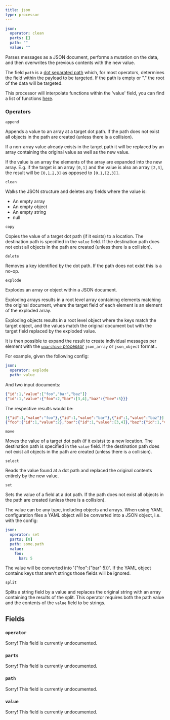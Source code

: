 ```yaml
---
title: json
type: processor
---
```


```yaml
json:
  operator: clean
  parts: []
  path: ""
  value: ""
```

Parses messages as a JSON document, performs a mutation on the data, and then
overwrites the previous contents with the new value.

The field `path` is a [dot separated path](../field_paths.md) which,
for most operators, determines the field within the payload to be targeted. If
the path is empty or "." the root of the data will be targeted.

This processor will interpolate functions within the 'value' field, you can find
a list of functions [here](../config_interpolation.md#functions).

### Operators

`append`

Appends a value to an array at a target dot path. If the path does not exist all
objects in the path are created (unless there is a collision).

If a non-array value already exists in the target path it will be replaced by an
array containing the original value as well as the new value.

If the value is an array the elements of the array are expanded into the new
array. E.g. if the target is an array `[0,1]` and the value is also an
array `[2,3]`, the result will be `[0,1,2,3]` as opposed to
`[0,1,[2,3]]`.

`clean`

Walks the JSON structure and deletes any fields where the value is:

- An empty array
- An empty object
- An empty string
- null

`copy`

Copies the value of a target dot path (if it exists) to a location. The
destination path is specified in the `value` field. If the destination
path does not exist all objects in the path are created (unless there is a
collision).

`delete`

Removes a key identified by the dot path. If the path does not exist this is a
no-op.

`explode`

Explodes an array or object within a JSON document.

Exploding arrays results in a root level array containing elements matching the
original document, where the target field of each element is an element of the
exploded array.

Exploding objects results in a root level object where the keys match the target
object, and the values match the original document but with the target field
replaced by the exploded value.

It is then possible to expand the result to create individual messages per
element with the [`unarchive` processor](#unarchive) `json_array` or
`json_object` format..

For example, given the following config:

```yaml
json:
  operator: explode
  path: value
```

And two input documents:

```json
{"id":1,"value":["foo","bar","baz"]}
{"id":1,"value":{"foo":2,"bar":[3,4],"baz":{"bev":5}}}
```

The respective results would be:

```json
[{"id":1,"value":"foo"},{"id":1,"value":"bar"},{"id":1,"value":"baz"}]
{"foo":{"id":1,"value":2},"bar":{"id":1,"value":[3,4]},"baz":{"id":1,"value":{"bev":5}}}
```

`move`

Moves the value of a target dot path (if it exists) to a new location. The
destination path is specified in the `value` field. If the destination
path does not exist all objects in the path are created (unless there is a
collision).

`select`

Reads the value found at a dot path and replaced the original contents entirely
by the new value.

`set`

Sets the value of a field at a dot path. If the path does not exist all objects
in the path are created (unless there is a collision).

The value can be any type, including objects and arrays. When using YAML
configuration files a YAML object will be converted into a JSON object, i.e.
with the config:

```yaml
json:
  operator: set
  parts: [0]
  path: some.path
  value:
    foo:
      bar: 5
```

The value will be converted into '{"foo":{"bar":5}}'. If the YAML object
contains keys that aren't strings those fields will be ignored.

`split`

Splits a string field by a value and replaces the original string with an array
containing the results of the split. This operator requires both the path value
and the contents of the `value` field to be strings.

## Fields

### `operator`

Sorry! This field is currently undocumented.

### `parts`

Sorry! This field is currently undocumented.

### `path`

Sorry! This field is currently undocumented.

### `value`

Sorry! This field is currently undocumented.

